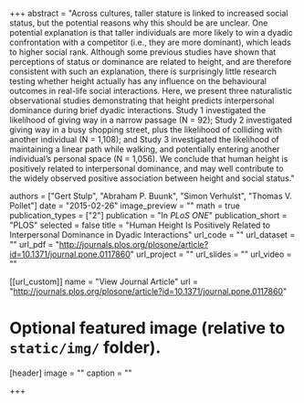 +++
abstract = "Across cultures, taller stature is linked to increased social status, but the potential reasons why this should be are unclear. One potential explanation is that taller individuals are more likely to win a dyadic confrontation with a competitor (i.e., they are more dominant), which leads to higher social rank. Although some previous studies have shown that perceptions of status or dominance are related to height, and are therefore consistent with such an explanation, there is surprisingly little research testing whether height actually has any influence on the behavioural outcomes in real-life social interactions. Here, we present three naturalistic observational studies demonstrating that height predicts interpersonal dominance during brief dyadic interactions. Study 1 investigated the likelihood of giving way in a narrow passage (N = 92); Study 2 investigated giving way in a busy shopping street, plus the likelihood of colliding with another individual (N = 1,108); and Study 3 investigated the likelihood of maintaining a linear path while walking, and potentially entering another individual’s personal space (N = 1,056). We conclude that human height is positively related to interpersonal dominance, and may well contribute to the widely observed positive association between height and social status."

authors = ["Gert Stulp", "Abraham P. Buunk", "Simon Verhulst", "Thomas V. Pollet"]
date = "2015-02-26"
image_preview = ""
math = true
publication_types = ["2"]
publication = "In *PLoS ONE*"
publication_short = "PLOS"
selected = false
title = "Human Height Is Positively Related to Interpersonal Dominance in Dyadic Interactions"
url_code = ""
url_dataset = ""
url_pdf = "http://journals.plos.org/plosone/article?id=10.1371/journal.pone.0117860"
url_project = ""
url_slides = ""
url_video = ""

[[url_custom]]
name = "View Journal Article"
url = "http://journals.plos.org/plosone/article?id=10.1371/journal.pone.0117860"

# Optional featured image (relative to `static/img/` folder).
[header]
image = ""
caption = ""

+++
